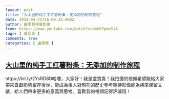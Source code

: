 ```yaml
---
layout: post
title: "大山里的纯手工红薯粉条：无添加的制作旅程"
date: 2024-04-25T16:00:34.000Z
author: 盧保貴視覺影像
from: https://www.youtube.com/watch?v=doV6FpmvSiA
tags: [ 盧保貴 ]
comments: True
categories: [ 盧保貴 ]
---
```

<!--1714060834000-->
[大山里的纯手工红薯粉条：无添加的制作旅程](https://www.youtube.com/watch?v=doV6FpmvSiA)
------

<div>
https://bit.ly/2YsRD8D哈嘍，大家好！我是盧寶貴！我拍攝的視頻希望能給大家帶來貢獻能夠留存後世，能成為後人對現在的歷史參考期待影像能為將來保留文獻，給人們帶來更多的意義與思考。喜歡我的視頻記得評論哦！
</div>
